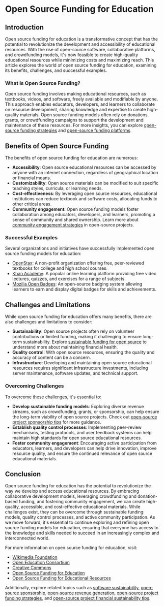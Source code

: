 # Open Source Funding for Education

## Introduction

Open source funding for education is a transformative concept that has the potential to revolutionize the development and accessibility of educational resources. With the rise of open-source software, collaborative platforms, and crowdfunding models, it's now feasible to create high-quality educational resources while minimizing costs and maximizing reach. This article explores the world of open source funding for education, examining its benefits, challenges, and successful examples.

### What is Open Source Funding?

Open source funding involves making educational resources, such as textbooks, videos, and software, freely available and modifiable by anyone. This approach enables educators, developers, and learners to collaborate on resource development, sharing knowledge and expertise to create high-quality materials. Open source funding models often rely on donations, grants, or crowdfunding campaigns to support the development and maintenance of these resources. For more insights, you can explore [open-source funding strategies](https://www.license-token.com/wiki/open-source-funding-strategies) and [open-source funding platforms](https://www.license-token.com/wiki/open-source-funding-platforms).

## Benefits of Open Source Funding

The benefits of open source funding for education are numerous:

* **Accessibility**: Open source educational resources can be accessed by anyone with an internet connection, regardless of geographical location or financial means.
* **Customizability**: Open source materials can be modified to suit specific teaching styles, curricula, or learning needs.
* **Cost-effectiveness**: By leveraging open source resources, educational institutions can reduce textbook and software costs, allocating funds to other critical areas.
* **Community engagement**: Open source funding models foster collaboration among educators, developers, and learners, promoting a sense of community and shared ownership. Learn more about [community engagement strategies](https://www.license-token.com/wiki/community-engagement-strategies) in open-source projects.

### Successful Examples

Several organizations and initiatives have successfully implemented open source funding models for education:

* [OpenStax](https://openstax.org/): A non-profit organization offering free, peer-reviewed textbooks for college and high school courses.
* [Khan Academy](https://www.khanacademy.org/): A popular online learning platform providing free video lectures, quizzes, and exercises for a range of subjects.
* [Mozilla Open Badges](https://openbadges.org/): An open-source badging system allowing learners to earn and display digital badges for skills and achievements.

## Challenges and Limitations

While open source funding for education offers many benefits, there are also challenges and limitations to consider:

* **Sustainability**: Open source projects often rely on volunteer contributions or limited funding, making it challenging to ensure long-term sustainability. Explore [sustainable funding for open source](https://www.license-token.com/wiki/sustainable-funding-for-open-source) to understand more about maintaining financial health.
* **Quality control**: With open source resources, ensuring the quality and accuracy of content can be a concern.
* **Infrastructure**: Developing and maintaining open source educational resources requires significant infrastructure investments, including server maintenance, software updates, and technical support.

### Overcoming Challenges

To overcome these challenges, it's essential to:

* **Develop sustainable funding models**: Exploring diverse revenue streams, such as crowdfunding, grants, or sponsorship, can help ensure the long-term viability of open source projects. Check out [open-source project sponsorship tips](https://www.license-token.com/wiki/open-source-project-sponsorship-tips) for more guidance.
* **Establish quality control processes**: Implementing peer-review mechanisms, testing protocols, and user feedback systems can help maintain high standards for open source educational resources.
* **Foster community engagement**: Encouraging active participation from educators, learners, and developers can help drive innovation, improve resource quality, and ensure the continued relevance of open source educational materials.

## Conclusion

Open source funding for education has the potential to revolutionize the way we develop and access educational resources. By embracing collaborative development models, leveraging crowdfunding and donation-based funding, and fostering community engagement, we can create high-quality, accessible, and cost-effective educational materials. While challenges exist, they can be overcome through sustainable funding models, quality control processes, and active community participation. As we move forward, it's essential to continue exploring and refining open source funding models for education, ensuring that everyone has access to the knowledge and skills needed to succeed in an increasingly complex and interconnected world.

For more information on open source funding for education, visit:

* [Wikimedia Foundation](https://wikimediafoundation.org/)
* [Open Education Consortium](https://www.oeconsortium.org/)
* [Creative Commons](https://creativecommons.org/)
* [Open Source Funding for Education](https://www.license-token.com/wiki/open-source-funding-for-education)
* [Open Source Funding for Educational Resources](https://www.license-token.com/wiki/open-source-funding-for-educational-resources)

Additionally, explore related topics such as [software sustainability](https://www.license-token.com/wiki/software-sustainability), [open-source sponsorship](https://www.license-token.com/wiki/open-source-sponsorship), [open-source revenue generation](https://www.license-token.com/wiki/open-source-revenue-generation), [open-source project funding strategies](https://www.license-token.com/wiki/open-source-project-funding-strategies), and [open-source project financial sustainability tips](https://www.license-token.com/wiki/open-source-project-financial-sustainability-tips).